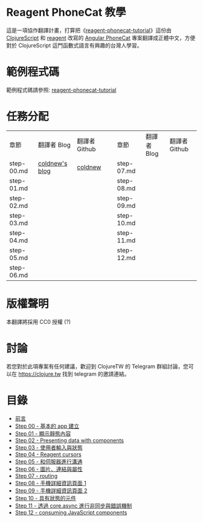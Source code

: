 
Reagent PhoneCat 教學
=======

這是一項協作翻譯計畫，打算把《[reagent-phonecat-tutorial](https://github.com/vvvvalvalval/reagent-phonecat-tutorial/wiki)》這份由 [ClojureScript](https://clojurescript.org) 和 [reagent](https://reagent-project.github.io) 改寫的 [Angular PhoneCat](https://github.com/angular/angular-phonecat) 專案翻譯成正體中文，方便對於 ClojureScript 這門函數式語言有興趣的台灣人學習。

範例程式碼
=======

範例程式碼請參照: [reagent-phonecat-tutorial](https://github.com/vvvvalvalval/reagent-phonecat-tutorial)

任務分配
=======

<table width="100%">
    <tr>
        <td>章節</td>
        <td>翻譯者 Blog</td>
        <td>翻譯者 Github</td>
        <td></td>
        <td>章節</td>
        <td>翻譯者 Blog</td>
        <td>翻譯者 Github</td>
    </tr>
    <tr>
        <td>step-00.md</td>
        <td><a href="https://coldnew.github.io">coldnew's blog</a></td>
        <td><a href="https://github.com/coldnew">coldnew</a></td>
        <td></td>
        <td>step-07.md</td>
        <td></td>
        <td></td>
    </tr>
    <tr>
        <td>step-01.md</td>
        <td></td>
        <td></td>
        <td></td>
        <td>step-08.md</td>
        <td></td>
        <td></td>
    </tr>
    <tr>
        <td>step-02.md</td>
        <td></td>
        <td></td>
        <td></td>
        <td>step-09.md</td>
        <td></td>
        <td></td>
    </tr> 
    <tr>
        <td>step-03.md</td>
        <td></td>
        <td></td>
        <td></td>
        <td>step-10.md</td>
        <td></td>
        <td></td>
    </tr>
    <tr>
        <td>step-04.md</td>
        <td></td>
        <td></td>
        <td></td>
        <td>step-11.md</td>
        <td></td>
        <td></td>
    </tr> 
    <tr>
        <td>step-05.md</td>
        <td></td>
        <td></td>
        <td></td>
        <td>step-12.md</td>
        <td></td>
        <td></td>
    </tr>
    <tr>
        <td>step-06.md</td>
        <td></td>
        <td></td>
    </tr> 
</table>


版權聲明
=======

本翻譯將採用 CC0 授權 (?)


討論
======

若您對於此項專案有任何建議，歡迎到 ClojureTW 的 Telegram 群組討論，您可以在 https://clojure.tw 找到 telegram 的邀請連結。

目錄
======

- [前言](https://github.com/clojure-tw/reagent-phonecat-tutorial-zh_TW/blob/master/intro.md)
- [Step 00 - 基本的 app 建立](https://github.com/clojure-tw/reagent-phonecat-tutorial-zh_TW/blob/master/step-00.md)
- [Step 01 - 顯示靜態內容](https://github.com/clojure-tw/reagent-phonecat-tutorial-zh_TW/blob/master/step-01.md)
- [Step 02 - Presenting data with components](https://github.com/clojure-tw/reagent-phonecat-tutorial-zh_TW/blob/master/step-02.md)
- [Step 03 - 使用者輸入與狀態](https://github.com/clojure-tw/reagent-phonecat-tutorial-zh_TW/blob/master/step-03.md)
- [Step 04 - Reagent cursors](https://github.com/clojure-tw/reagent-phonecat-tutorial-zh_TW/blob/master/step-04.md)
- [Step 05 - 和伺服器進行溝通](https://github.com/clojure-tw/reagent-phonecat-tutorial-zh_TW/blob/master/step-05.md)
- [Step 06 - 圖片、連結與屬性](https://github.com/clojure-tw/reagent-phonecat-tutorial-zh_TW/blob/master/step-06.md)
- [Step 07 - routing](https://github.com/clojure-tw/reagent-phonecat-tutorial-zh_TW/blob/master/step-07.md)
- [Step 08 - 手機詳細資訊頁面 1](https://github.com/clojure-tw/reagent-phonecat-tutorial-zh_TW/blob/master/step-08.md)
- [Step 09 - 手機詳細資訊頁面 2](https://github.com/clojure-tw/reagent-phonecat-tutorial-zh_TW/blob/master/step-09.md)
- [Step 10 - 具有狀態的元件](https://github.com/clojure-tw/reagent-phonecat-tutorial-zh_TW/blob/master/step-10.md) 
- [Step 11 - 透過 core.async 進行非同步與錯誤機制](https://github.com/clojure-tw/reagent-phonecat-tutorial-zh_TW/blob/master/step-11.md)
- [Step 12 - consuming JavaScript components](https://github.com/clojure-tw/reagent-phonecat-tutorial-zh_TW/blob/master/step-12.md)


